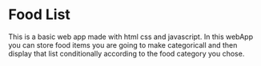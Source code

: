 # Food List

This is a basic web app made with html css and javascript. In this webApp you can store food items you are going to make categoricall and then display that list conditionally according to the food category you chose.
